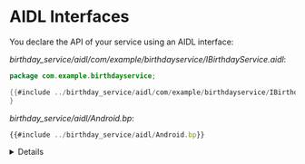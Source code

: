 # AIDL Interfaces

You declare the API of your service using an AIDL interface:

_birthday_service/aidl/com/example/birthdayservice/IBirthdayService.aidl_:

```java
package com.example.birthdayservice;

{{#include ../birthday_service/aidl/com/example/birthdayservice/IBirthdayService.aidl:IBirthdayService}}
}
```

_birthday_service/aidl/Android.bp_:

```javascript
{{#include ../birthday_service/aidl/Android.bp}}
```

<details>

- Note that the directory structure under the `aidl/` directory needs to match
  the package name used in the AIDL file, i.e. the package is
  `com.example.birthdayservice` and the file is at
  `aidl/com/example/IBirthdayService.aidl`.

</details>

